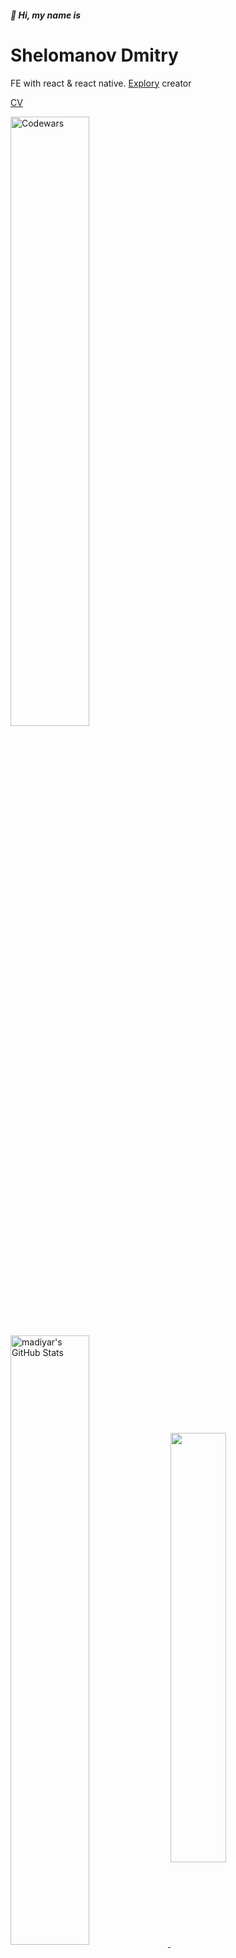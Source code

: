 ##### 👋 Hi, my name is
# Shelomanov Dmitry

FE with react & react native. [Explory](https://explory.io/) creator

[CV](https://dmitryshelomanov.github.io/)


<a href="https://www.codewars.com/users/bq201">
  <img align="center" src="https://www.codewars.com/users/bq201/badges/large" alt="Codewars" width="50%" />
</a>



<a href="https://github.com/dmitryshelomanov">
  <img align="center" src="https://github-readme-stats.vercel.app/api?username=dmitryshelomanov&show_icons=true&hide_border=true" alt="madiyar's GitHub Stats" width="50%" />
</a>
<a href="https://github.com/dmitryshelomanov">
  <img align="center" src="https://github-readme-stats.vercel.app/api/top-langs/?username=dmitryshelomanov&layout=compact" width="42%"/>
</a>
